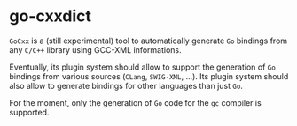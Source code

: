 go-cxxdict
==========

`GoCxx` is a (still experimental) tool to automatically generate `Go`
bindings from any `C/C++` library using GCC-XML informations.

Eventually, its plugin system should allow to support the generation
of `Go` bindings from various sources (`CLang`, `SWIG-XML`, ...).
Its plugin system should also allow to generate bindings for other
languages than just `Go`.

For the moment, only the generation of `Go` code for the `gc` compiler
is supported.

